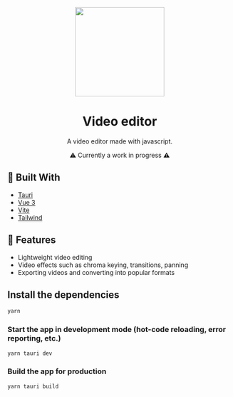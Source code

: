 <p align=center>
  <img src="https://user-images.githubusercontent.com/36193643/190852604-7ddaf2d9-ddf3-4e33-afec-3ddd9bc38b0c.png" width="200" height="200" />
</p>

<h1 align=center>Video editor</h1>
<p align=center>A video editor made with javascript.</p>
<p align=center>⚠ Currently a work in progress ⚠</p>

## 🔨 Built With

- [Tauri](https://www.tauri.app/)
- [Vue 3](https://vuejs.org/)
- [Vite](https://vitejs.dev/)
- [Tailwind](https://tailwindcss.com/)

## 🚀 Features

- Lightweight video editing
- Video effects such as chroma keying, transitions, panning
- Exporting videos and converting into popular formats

## Install the dependencies
```bash
yarn
```

### Start the app in development mode (hot-code reloading, error reporting, etc.)
```bash
yarn tauri dev
```

### Build the app for production
```bash
yarn tauri build
```
